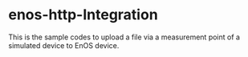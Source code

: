 # enos-http-Integration
This is the sample codes to upload a file via a measurement point of a simulated device to EnOS device.
